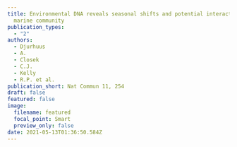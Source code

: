 ```yaml
---
title: Environmental DNA reveals seasonal shifts and potential interactions in a
  marine community
publication_types:
  - "2"
authors:
  - Djurhuus
  - A.
  - Closek
  - C.J.
  - Kelly
  - R.P. et al.
publication_short: Nat Commun 11, 254
draft: false
featured: false
image:
  filename: featured
  focal_point: Smart
  preview_only: false
date: 2021-05-13T01:36:50.584Z
---
```

